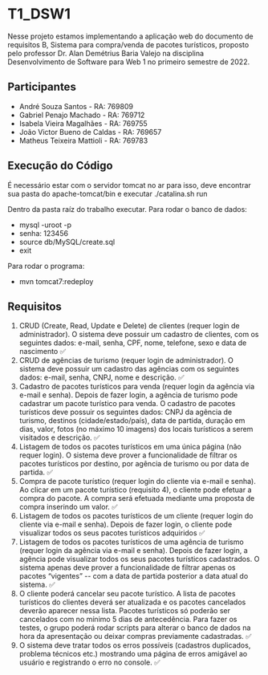 # T1_DSW1

Nesse projeto estamos implementando a aplicação web do documento de requisitos B, Sistema para compra/venda de pacotes turísticos, proposto pelo professor Dr. Alan Demétrius Baria Valejo na disciplina Desenvolvimento de Software para Web 1 no primeiro semestre de 2022.

## Participantes

- André Souza Santos - RA: 769809
- Gabriel Penajo Machado - RA: 769712
- Isabela Vieira Magalhães - RA: 769755
- João Victor Bueno de Caldas - RA: 769657 
- Matheus Teixeira Mattioli - RA: 769783

## Execução do Código

É necessário estar com o servidor tomcat no ar para isso, deve encontrar sua pasta do apache-tomcat/bin e executar ./catalina.sh run

Dentro da pasta raíz do trabalho executar.
Para rodar o banco de dados:

- mysql -uroot -p
- senha: 123456
- source db/MySQL/create.sql
- exit 

Para rodar o programa:

- mvn tomcat7:redeploy

## Requisitos
1. CRUD (Create, Read, Update e Delete) de clientes (requer login de administrador). O sistema deve possuir um cadastro de clientes, com os seguintes dados: e-mail, senha, CPF, nome, telefone, sexo e data de nascimento ✅
2. CRUD de agências de turismo (requer login de administrador). O sistema deve possuir um cadastro das agências com os seguintes dados: e-mail, senha, CNPJ, nome e descrição. ✅
3. Cadastro de pacotes turísticos para venda (requer login da agência via e-mail e senha). Depois de fazer login, a agência de turismo pode cadastrar um pacote turístico para venda. O cadastro de pacotes turísticos deve possuir os seguintes dados: CNPJ da agência de turismo, destinos (cidade/estado/país), data de partida, duração em dias, valor, fotos (no máximo 10 imagens) dos locais turísticos a serem visitados e descrição. ✅
4. Listagem de todos os pacotes turísticos em uma única página (não requer login). O sistema deve prover a funcionalidade de filtrar os pacotes turísticos por destino, por agência de turismo ou por data de partida. ✅
5. Compra de pacote turístico (requer login do cliente via e-mail e senha). Ao clicar em um pacote turístico (requisito 4), o cliente pode efetuar a compra do pacote. A compra será efetuada mediante uma proposta de compra inserindo um valor. ✅
6. Listagem de todos os pacotes turísticos de um cliente (requer login do cliente via e-mail e senha). Depois de fazer login, o cliente pode visualizar todos os seus pacotes turísticos adquiridos ✅
7. Listagem de todos os pacotes turísticos de uma agência de turismo (requer login da agência via e-mail e senha). Depois de fazer login, a agência pode visualizar todos os seus pacotes turísticos cadastrados. O sistema apenas deve prover a funcionalidade de filtrar apenas os pacotes “vigentes” -- com a data de partida posterior a data atual do sistema. ✅
8. O cliente poderá cancelar seu pacote turístico. A lista de pacotes turísticos do clientes deverá ser atualizada e os pacotes cancelados deverão aparecer nessa lista. Pacotes turísticos só poderão ser cancelados com no mínimo 5 dias de antecedência. Para fazer os testes, o grupo poderá rodar scripts para alterar o banco de dados na hora da apresentação ou deixar compras previamente cadastradas. ✅
9. O sistema deve tratar todos os erros possíveis (cadastros duplicados, problema técnicos etc.) mostrando uma página de erros amigável ao usuário e registrando o erro no console. ✅
